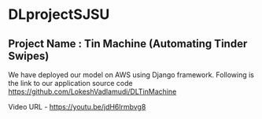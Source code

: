 # DLprojectSJSU

## **Project Name** : Tin Machine (Automating Tinder Swipes)

We have deployed our model on AWS using Django framework. Following is the link to our application source code
https://github.com/LokeshVadlamudi/DLTinMachine

Video URL - https://youtu.be/jdH6lrmbvg8
